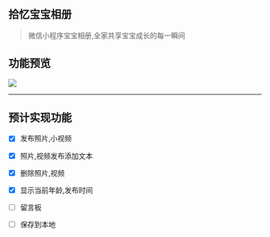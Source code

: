 ## 拾忆宝宝相册

> 微信小程序宝宝相册,全家共享宝宝成长的每一瞬间


## 功能预览

![](http://image.dingjian.name/blog/180222/fkJFjGCKb9.png?imageView2/2/w/400')

----

## 预计实现功能

- [x] 发布照片,小视频

- [x] 照片,视频发布添加文本

- [x] 删除照片,视频

- [x] 显示当前年龄,发布时间

- [ ] 留言板

- [ ] 保存到本地


